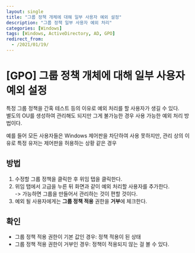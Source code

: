 ```yaml
---
layout: single
title: "그룹 정책 개체에 대해 일부 사용자 예외 설정"
description: "그룹 정책 일부 사용자 예외 처리"
categories: [Windows]
tags: [Windows, ActiveDirectory, AD, GPO]
redirect_from:
  - /2021/01/19/
---
```

# [GPO] 그룹 정책 개체에 대해 일부 사용자 예외 설정
특정 그룹 정책을 간혹 테스트 등의 이유로 예외 처리를 할 사용자가 생길 수 있다.  
별도의 OU를 생성하여 관리해도 되지만 그게 불가능한 경우 사용 가능한 예외 처리 방법이다.

예를 들어 모든 사용자들은 Windows 제어판을 차단하여 사용 못하지만, 관리 상의 이유로 특정 유저는 제어판을 허용하는 상황 같은 경우

## 방법
1.  수정할 그룹 정책을 클릭한 후 위임 탭을 클릭한다.
2.  위임 탭에서 고급을 누른 뒤 화면과 같이 예외 처리할 사용자를 추가한다.  
    \-> 가능하면 그룹을 만들어서 관리하는 것이 편할 것이다.
3.  예외 될 사용자에게는 **그룹 정책 적용** 권한을 **거부**에 체크한다.  

## 확인
-   그룹 정책 적용 권한이 기본 값인 경우: 정책 적용이 된 상태  
-   그룹 정책 적용 권한이 거부인 경우: 정책이 적용되지 않는 걸 볼 수 있다.  
